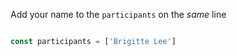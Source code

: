 
Add your name to the `participants` on the *same* line

```js

const participants = ['Brigitte Lee']

```

